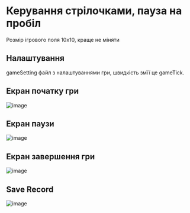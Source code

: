 # Керування стрілочками, пауза на пробіл
Розмір ігрового поля 10х10, краще не міняти

## Налаштування
gameSetting файл з налаштуваннями гри, швидкість змїї це gameTick.            

## Екран початку гри
![image](https://github.com/H1mka/snake-game/assets/60039557/6b20ab72-6213-4c4b-a910-76ad4574a537)

## Екран паузи
![image](https://github.com/H1mka/snake-game/assets/60039557/ff345b6d-83fd-46ec-a4ad-480f2d929688)

## Екран завершення гри
![image](https://github.com/H1mka/snake-game/assets/60039557/8461b84c-dcd7-4061-b15d-fcf1153b639e)

## Save Record
![image](https://github.com/H1mka/snake-game/assets/60039557/47e2e6dc-75d6-4deb-8272-095e57b7a476)
